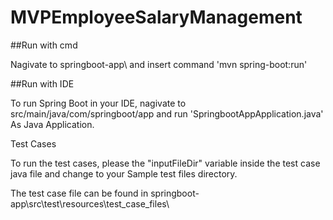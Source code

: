 # MVPEmployeeSalaryManagement

##Run with cmd

Nagivate to springboot-app\ and insert command 'mvn spring-boot:run'

##Run with IDE

To run Spring Boot in your IDE, nagivate to src/main/java/com/springboot/app and run 'SpringbootAppApplication.java' As Java Application. 

Test Cases

To run the test cases, please the "inputFileDir" variable inside the test case java file and change to your Sample test files directory.

The test case file can be found in springboot-app\\src\\test\\resources\\test_case_files\\
